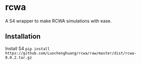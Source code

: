 # rcwa
A S4 wrapper to make RCWA simulations with ease. 

## Installation 
Install S4
`pip install https://github.com/Luochenghuang/rcwa/raw/master/dist/rcwa-0.0.2.tar.gz`


